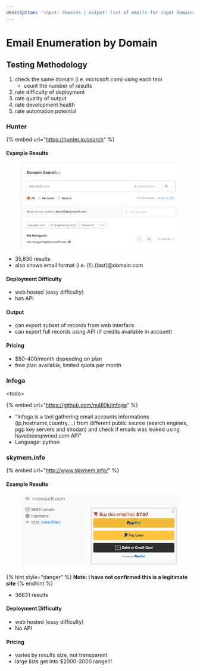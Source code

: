 ```yaml
---
description: 'input: domains | output: list of emails for input domains'
---
```


# Email Enumeration by Domain

## Testing Methodology

1. check the same domain (i.e. microsoft.com) using each tool
   * count the number of results
2. rate difficulty of deployment
3. rate quality of output
4. rate development health
5. rate automation potential

### Hunter&#x20;

{% embed url="https://hunter.io/search" %}

#### Example Results

<figure><img src="../../.gitbook/assets/image (13).png" alt=""><figcaption></figcaption></figure>

* 35,830 results
* also shows email format (i.e. {f}.{last}@domain.com

#### Deployment Difficulty

* web hosted (easy difficulty)
* has API

#### Output

* can export subset of records from web interface
* can export full records using API (if credits available in account)

#### Pricing

* $50-400/month depending on plan
* free plan available, limited quota per month



### Infoga

\<todo>

{% embed url="https://github.com/m4ll0k/infoga" %}

* "Infoga is a tool gathering email accounts informations (ip,hostname,country,...) from different public source (search engines, pgp key servers and shodan) and check if emails was leaked using haveibeenpwned.com API"
* Language: python

### skymem.info

{% embed url="http://www.skymem.info/" %}

#### Example Results

<figure><img src="../../.gitbook/assets/image (9).png" alt=""><figcaption></figcaption></figure>

{% hint style="danger" %}
**Note: i have not confirmed this is a legitimate site**
{% endhint %}

* 36631 results

#### Deployment Difficulty

* web hosted (easy difficulty)
* No API

#### Pricing

* varies by results size, not transparent
* large lists get into $2000-3000 range!!!
